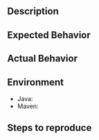 ## Description
<!-- Add a brief and meaningful description. -->

## Expected Behavior
<!-- Describe the expected behaviour. -->

## Actual Behavior
<!-- Describe the current/actual behaviour. -->

## Environment

* Java:
* Maven: 

## Steps to reproduce
<!-- Describe all steps and pre-requirements which are required to be performed in order to reproduce this scenario. ( E.g 1. Action, 2. Action ... ) -->
